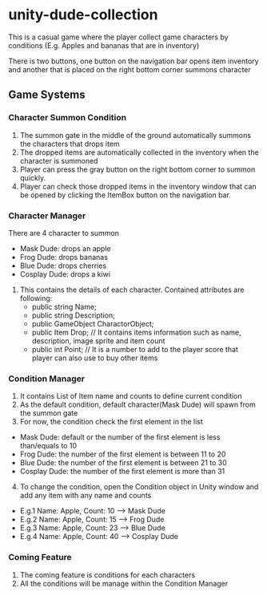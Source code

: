 # unity-dude-collection

This is a casual game where the player collect game characters by conditions (E.g. Apples and bananas that are in inventory)

There is two buttons, one button on the navigation bar opens item inventory and another that is placed on the right bottom corner summons character

## Game Systems

### Character Summon Condition

1. The summon gate in the middle of the ground automatically summons the characters that drops item
2. The dropped items are automatically collected in the inventory when the character is summoned
3. Player can press the gray button on the right bottom corner to summon quickly.
4. Player can check those dropped items in the inventory window that can be opened by clicking the ItemBox button on the navigation bar.

### Character Manager

There are 4 character to summon

- Mask Dude: drops an apple
- Frog Dude: drops bananas
- Blue Dude: drops cherries
- Cosplay Dude: drops a kiwi

1. This contains the details of each character. Contained attributes are following:
   - public string Name;
   - public string Description;
   - public GameObject CharactorObject;
   - public Item Drop; // It contains items information such as name, description, image sprite and item count
   - public int Point; // It is a number to add to the player score that player can also use to buy other items

### Condition Manager

1. It contains List of Item name and counts to define current condition
2. As the default condition, default character(Mask Dude) will spawn from the summon gate
3. For now, the condition check the first element in the list

- Mask Dude: default or the number of the first element is less than/equals to 10
- Frog Dude: the number of the first element is between 11 to 20
- Blue Dude: the number of the first element is between 21 to 30
- Cosplay Dude: the number of the first element is more than 31

4. To change the condition, open the Condition object in Unity window and add any item with any name and counts

- E.g.1 Name: Apple, Count: 10 --> Mask Dude
- E.g.2 Name: Apple, Count: 15 --> Frog Dude
- E.g.3 Name: Apple, Count: 23 --> Blue Dude
- E.g.4 Name: Apple, Count: 40 --> Cosplay Dude

### Coming Feature

1. The coming feature is conditions for each characters
2. All the conditions will be manage within the Condition Manager
